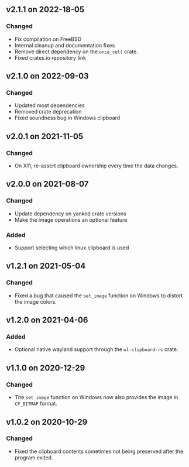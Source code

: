## v2.1.1 on 2022-18-05

### Changed
- Fix compilation on FreeBSD 
- Internal cleanup and documentation fixes
- Remove direct dependency on the `once_cell` crate.
- Fixed crates.io repository link

## v2.1.0 on 2022-09-03

### Changed
- Updated most dependencies
- Removed crate deprecation
- Fixed soundness bug in Windows clipboard

## v2.0.1 on 2021-11-05

### Changed
- On X11, re-assert clipboard ownership every time the data changes.

## v2.0.0 on 2021-08-07

### Changed
- Update dependency on yanked crate versions
- Make the image operations an optional feature

### Added
- Support selecting which linux clipboard is used

## v1.2.1 on 2021-05-04

### Changed
- Fixed a bug that caused the `set_image` function on Windows to distort the image colors.

## v1.2.0 on 2021-04-06

### Added

- Optional native wayland support through the `wl-clipboard-rs` crate.

## v1.1.0 on 2020-12-29

### Changed
- The `set_image` function on Windows now also provides the image in `CF_BITMAP` format.

## v1.0.2 on 2020-10-29

### Changed
- Fixed the clipboard contents sometimes not being preserved after the program exited.
